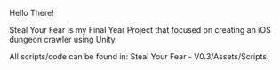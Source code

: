Hello There!

Steal Your Fear is my Final Year Project that focused on creating an iOS dungeon crawler using Unity. 

All scripts/code can be found in: Steal Your Fear - V0.3/Assets/Scripts. 

